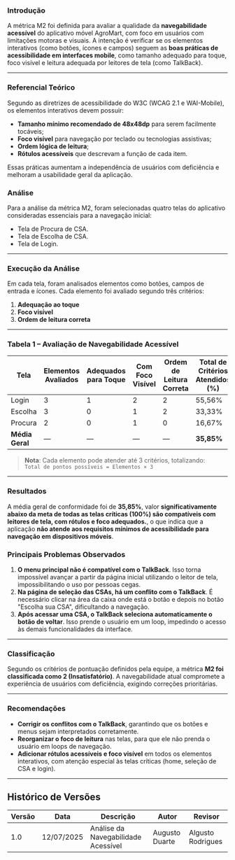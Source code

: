 ### Introdução

A métrica M2 foi definida para avaliar a qualidade da **navegabilidade acessível** do aplicativo móvel AgroMart, com foco em usuários com limitações motoras e visuais. A intenção é verificar se os elementos interativos (como botões, ícones e campos) seguem as **boas práticas de acessibilidade em interfaces mobile**, como tamanho adequado para toque, foco visível e leitura adequada por leitores de tela (como TalkBack).

---

### Referencial Teórico

Segundo as diretrizes de acessibilidade do W3C (WCAG 2.1 e WAI-Mobile), os elementos interativos devem possuir:

- **Tamanho mínimo recomendado de 48x48dp** para serem facilmente tocáveis;
- **Foco visível** para navegação por teclado ou tecnologias assistivas;
- **Ordem lógica de leitura**;
- **Rótulos acessíveis** que descrevam a função de cada item.

Essas práticas aumentam a independência de usuários com deficiência e melhoram a usabilidade geral da aplicação.

### Análise

Para a análise da métrica M2, foram selecionadas quatro telas do aplicativo consideradas essenciais para a navegação inicial:

- Tela de Procura de CSA.
- Tela de Escolha de CSA.
- Tela de Login.

---

### Execução da Análise


Em cada tela, foram analisados elementos como botões, campos de entrada e ícones. Cada elemento foi avaliado segundo três critérios:

1. **Adequação ao toque**
2. **Foco visível**
3. **Ordem de leitura correta**

---

### Tabela 1 – Avaliação de Navegabilidade Acessível

| Tela     | Elementos Avaliados | Adequados para Toque | Com Foco Visível | Ordem de Leitura Correta | Total de Critérios Atendidos (%) |
|----------|---------------------|-----------------------|------------------|---------------------------|----------------------------------|
| Login    | 3                   | 1                     | 2                | 2                         | 55,56%                           |
| Escolha  | 3                   | 0                     | 1                | 2                         | 33,33%                           |
| Procura  | 2                   | 0                     | 1                | 0                         | 16,67%                           |
| **Média Geral** | —             | —                     | —                | —                         | **35,85%**                       |

> **Nota**: Cada elemento pode atender até 3 critérios, totalizando:  
> `Total de pontos possíveis = Elementos × 3`

---

### Resultados

A média geral de conformidade foi de **35,85%**, valor **significativamente abaixo da meta de todas as telas críticas (100%) são compatíveis com leitores de tela, com rótulos e foco adequados.**, o que indica que a aplicação **não atende aos requisitos mínimos de acessibilidade para navegação em dispositivos móveis**.



### Principais Problemas Observados

1. **O menu principal não é compatível com o TalkBack**. Isso torna impossível avançar a partir da página inicial utilizando o leitor de tela, impossibilitando o uso por pessoas cegas.
2. **Na página de seleção das CSAs, há um conflito com o TalkBack**. É necessário clicar na área da caixa onde está o botão e depois no botão "Escolha sua CSA", dificultando a navegação.
3. **Após acessar uma CSA, o TalkBack seleciona automaticamente o botão de voltar**. Isso prende o usuário em um loop, impedindo o acesso às demais funcionalidades da interface.

---

### Classificação

Segundo os critérios de pontuação definidos pela equipe, a métrica **M2 foi classificada como 2 (Insatisfatório)**. A navegabilidade atual compromete a experiência de usuários com deficiência, exigindo correções prioritárias.

---

### Recomendações

- **Corrigir os conflitos com o TalkBack**, garantindo que os botões e menus sejam interpretados corretamente.
- **Reorganizar o foco de leitura** nas telas, para que ele não prenda o usuário em loops de navegação.
- **Adicionar rótulos acessíveis e foco visível** em todos os elementos interativos, com atenção especial às telas críticas (home, seleção de CSA e login).


---

## Histórico de Versões

| Versão | Data       | Descrição                           | Autor          | Revisor           |
|--------|------------|-------------------------------------|----------------|-------------------|
| 1.0    | 12/07/2025 | Análise da Navegabilidade Acessível | Augusto Duarte | Algusto Rodrigues |
